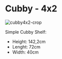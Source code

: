 # Cubby - 4x2
![cubby4x2-crop](https://user-images.githubusercontent.com/11548955/175657625-58e21391-4f6b-4d77-ba14-b020c7d36a6f.png)

Simple Cubby Shelf:
- Height: 142,2cm
- Lenght: 72cm
- Width: 40cm  
